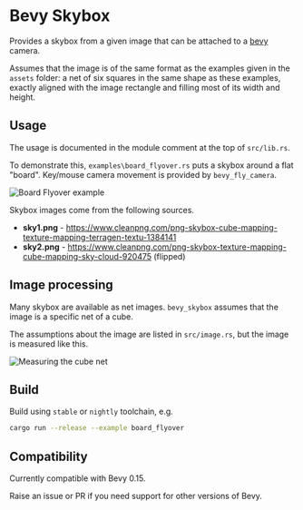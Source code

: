 # Bevy Skybox

Provides a skybox from a given image that can be attached to a [bevy](https://docs.rs/bevy) camera.

Assumes that the image is of the same format as the examples given in the `assets` folder:
a net of six squares in the same shape as these examples, exactly aligned with the image
rectangle and filling most of its width and height.

## Usage

The usage is documented in the module comment at the top of `src/lib.rs`.

To demonstrate this, `examples\board_flyover.rs` puts a skybox around a flat "board". Key/mouse camera movement is provided by `bevy_fly_camera`.

![Board Flyover example](docs/board_flyover.png)

Skybox images come from the following sources.

* **sky1.png** - https://www.cleanpng.com/png-skybox-cube-mapping-texture-mapping-terragen-textu-1384141
* **sky2.png** - https://www.cleanpng.com/png-skybox-texture-mapping-cube-mapping-sky-cloud-920475 (flipped)

## Image processing

Many skybox are available as net images. `bevy_skybox` assumes that the image is a specific net
of a cube.

The assumptions about the image are listed in `src/image.rs`, but the image is measured like this.

![Measuring the cube net](docs/measuring_the_net.png)

## Build

Build using `stable` or `nightly` toolchain, e.g.

```sh
cargo run --release --example board_flyover
```

## Compatibility

Currently compatible with Bevy 0.15.

Raise an issue or PR if you need support for other versions of Bevy.
